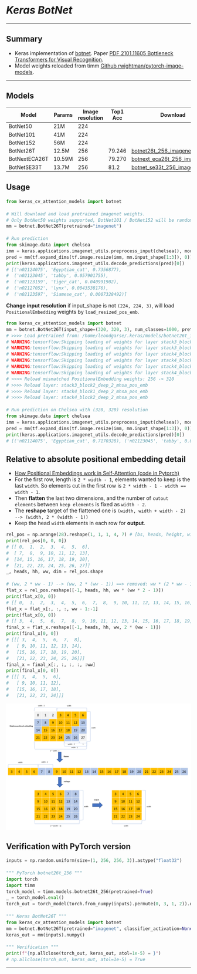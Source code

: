 # ___Keras BotNet___
***

## Summary
  - Keras implementation of [botnet](https://gist.github.com/aravindsrinivas/56359b79f0ce4449bcb04ab4b56a57a2). Paper [PDF 2101.11605 Bottleneck Transformers for Visual Recognition](https://arxiv.org/pdf/2101.11605.pdf).
  - Model weights reloaded from timm [Github rwightman/pytorch-image-models](https://github.com/rwightman/pytorch-image-models).
***

## Models
  | Model         | Params | Image resolution | Top1 Acc | Download            |
  | ------------- | ------ | ---------------- | -------- | ------------------- |
  | BotNet50      | 21M    | 224              |          |  |
  | BotNet101     | 41M    | 224              |          |  |
  | BotNet152     | 56M    | 224              |          |  |
  | BotNet26T     | 12.5M  | 256              | 79.246   | [botnet26t_256_imagenet.h5](https://github.com/leondgarse/keras_cv_attention_models/releases/download/botnet/botnet26t_256_imagenet.h5) |
  | BotNextECA26T | 10.59M | 256              | 79.270   | [botnext_eca26t_256_imagenet.h5](https://github.com/leondgarse/keras_cv_attention_models/releases/download/botnet/botnext_eca26t_256_imagenet.h5) |
  | BotNetSE33T   | 13.7M  | 256              | 81.2     | [botnet_se33t_256_imagenet.h5](https://github.com/leondgarse/keras_cv_attention_models/releases/download/botnet/botnet_se33t_256_imagenet.h5) |
## Usage
  ```py
  from keras_cv_attention_models import botnet

  # Will download and load pretrained imagenet weights.
  # Only BotNet50 weights supported, BotNet101 / BotNet152 will be random inited.
  mm = botnet.BotNet26T(pretrained="imagenet")

  # Run prediction
  from skimage.data import chelsea
  imm = keras.applications.imagenet_utils.preprocess_input(chelsea(), mode='torch') # Chelsea the cat
  pred = mm(tf.expand_dims(tf.image.resize(imm, mm.input_shape[1:3]), 0)).numpy()
  print(keras.applications.imagenet_utils.decode_predictions(pred)[0])
  # [('n02124075', 'Egyptian_cat', 0.7356877),
  #  ('n02123045', 'tabby', 0.057901755),
  #  ('n02123159', 'tiger_cat', 0.040991902),
  #  ('n02127052', 'lynx', 0.0043538176),
  #  ('n02123597', 'Siamese_cat', 0.0007328492)]
  ```
  **Change input resolution** if input_shape is not `(224, 224, 3)`, will load `PositionalEmbedding` weights by `load_resized_pos_emb`.
  ```py
  from keras_cv_attention_models import botnet
  mm = botnet.BotNet26T(input_shape=(320, 320, 3), num_classes=1000, pretrained="imagenet")
  # >>>> Load pretrained from: /home/leondgarse/.keras/models/botnet26t_imagenet.h5
  # WARNING:tensorflow:Skipping loading of weights for layer stack3_block2_deep_2_mhsa_pos_emb due to mismatch in shape ((64, 39) vs (64, 31)).
  # WARNING:tensorflow:Skipping loading of weights for layer stack3_block2_deep_2_mhsa_pos_emb due to mismatch in shape ((64, 39) vs (64, 31)).
  # WARNING:tensorflow:Skipping loading of weights for layer stack4_block1_deep_2_mhsa_pos_emb due to mismatch in shape ((128, 39) vs (128, 31)).
  # WARNING:tensorflow:Skipping loading of weights for layer stack4_block1_deep_2_mhsa_pos_emb due to mismatch in shape ((128, 39) vs (128, 31)).
  # WARNING:tensorflow:Skipping loading of weights for layer stack4_block2_deep_2_mhsa_pos_emb due to mismatch in shape ((128, 19) vs (128, 15)).
  # WARNING:tensorflow:Skipping loading of weights for layer stack4_block2_deep_2_mhsa_pos_emb due to mismatch in shape ((128, 19) vs (128, 15)).
  # >>>> Reload mismatched PositionalEmbedding weights: 256 -> 320
  # >>>> Reload layer: stack3_block2_deep_2_mhsa_pos_emb
  # >>>> Reload layer: stack4_block1_deep_2_mhsa_pos_emb
  # >>>> Reload layer: stack4_block2_deep_2_mhsa_pos_emb

  # Run prediction on Chelsea with (320, 320) resolution
  from skimage.data import chelsea
  imm = keras.applications.imagenet_utils.preprocess_input(chelsea(), mode='torch') # Chelsea the cat
  pred = mm(tf.expand_dims(tf.image.resize(imm, mm.input_shape[1:3]), 0)).numpy()
  print(keras.applications.imagenet_utils.decode_predictions(pred)[0])
  # [('n02124075', 'Egyptian_cat', 0.7170328), ('n02123045', 'tabby', 0.047512695), ...]
  ```
## Relative to absolute positional embedding detail
  - [How Positional Embeddings work in Self-Attention (code in Pytorch)](https://theaisummer.com/positional-embeddings/)
  - For the first row, length is `2 * width - 1`, elements wanted to keep is the last `width`. So elements cut in the first row is `2 * width - 1 - width == width - 1`.
  - Then **flatten** the last two dimensions, and the number of `cutout elements` between `keep elements` is fixed as `width - 2`.
  - The **reshape** target of the flattened one is `(width, width + width - 2) --> (width, 2 * (width - 1))`
  - Keep the head `width` elements in each row for **output**.
  ```py
  rel_pos = np.arange(28).reshape(1, 1, 1, 4, 7) # [bs, heads, height, width, 2 * width - 1]
  print(rel_pos[0, 0, 0])
  # [[ 0,  1,  2,  3,  4,  5,  6],
  #  [ 7,  8,  9, 10, 11, 12, 13],
  #  [14, 15, 16, 17, 18, 19, 20],
  #  [21, 22, 23, 24, 25, 26, 27]]
  _, heads, hh, ww, dim = rel_pos.shape

  # (ww, 2 * ww - 1) --> (ww, 2 * (ww - 1)) ==> removed: ww * (2 * ww - 1) - ww * 2 * (ww - 1) == ww
  flat_x = rel_pos.reshape([-1, heads, hh, ww * (ww * 2 - 1)])
  print(flat_x[0, 0])
  # [[ 0,  1,  2,  3,  4,  5,  6,  7,  8,  9, 10, 11, 12, 13, 14, 15, 16, 17, 18, 19, 20, 21, 22, 23, 24, 25, 26, 27]]
  flat_x = flat_x[:, :, :, ww - 1:-1]
  print(flat_x[0, 0])
  # [[ 3,  4,  5,  6,  7,  8,  9, 10, 11, 12, 13, 14, 15, 16, 17, 18, 19, 20, 21, 22, 23, 24, 25, 26]]
  final_x = flat_x.reshape([-1, heads, hh, ww, 2 * (ww - 1)])
  print(final_x[0, 0])
  # [[[ 3,  4,  5,  6,  7,  8],
  #   [ 9, 10, 11, 12, 13, 14],
  #   [15, 16, 17, 18, 19, 20],
  #   [21, 22, 23, 24, 25, 26]]]
  final_x = final_x[:, :, :, :, :ww]
  print(final_x[0, 0])
  # [[[ 3,  4,  5,  6],
  #   [ 9, 10, 11, 12],
  #   [15, 16, 17, 18],
  #   [21, 22, 23, 24]]]
  ```
  ![](rel_to_abs.png)
## Verification with PyTorch version
  ```py
  inputs = np.random.uniform(size=(1, 256, 256, 3)).astype("float32")

  """ PyTorch botnet26t_256 """
  import torch
  import timm
  torch_model = timm.models.botnet26t_256(pretrained=True)
  _ = torch_model.eval()
  torch_out = torch_model(torch.from_numpy(inputs).permute(0, 3, 1, 2)).detach().numpy()

  """ Keras BotNet26T """
  from keras_cv_attention_models import botnet
  mm = botnet.BotNet26T(pretrained="imagenet", classifier_activation=None)
  keras_out = mm(inputs).numpy()

  """ Verification """
  print(f"{np.allclose(torch_out, keras_out, atol=1e-5) = }")
  # np.allclose(torch_out, keras_out, atol=1e-5) = True
  ```
***
